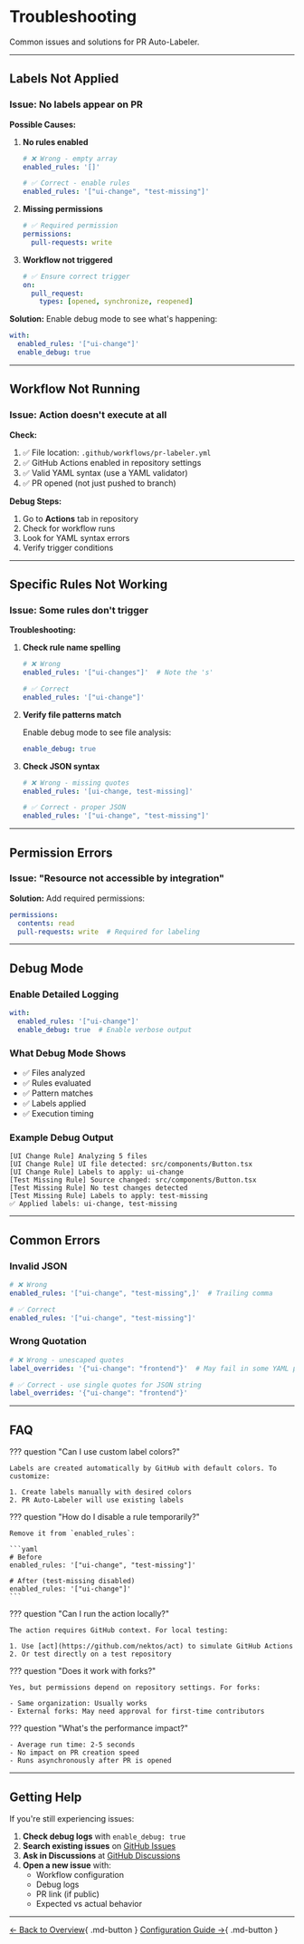 # Troubleshooting

Common issues and solutions for PR Auto-Labeler.

---

## Labels Not Applied

### Issue: No labels appear on PR

**Possible Causes:**

1. **No rules enabled**
    ```yaml
    # ❌ Wrong - empty array
    enabled_rules: '[]'
    
    # ✅ Correct - enable rules
    enabled_rules: '["ui-change", "test-missing"]'
    ```

2. **Missing permissions**
    ```yaml
    # ✅ Required permission
    permissions:
      pull-requests: write
    ```

3. **Workflow not triggered**
    ```yaml
    # ✅ Ensure correct trigger
    on:
      pull_request:
        types: [opened, synchronize, reopened]
    ```

**Solution:** Enable debug mode to see what's happening:

```yaml
with:
  enabled_rules: '["ui-change"]'
  enable_debug: true
```

---

## Workflow Not Running

### Issue: Action doesn't execute at all

**Check:**

1. ✅ File location: `.github/workflows/pr-labeler.yml`
2. ✅ GitHub Actions enabled in repository settings
3. ✅ Valid YAML syntax (use a YAML validator)
4. ✅ PR opened (not just pushed to branch)

**Debug Steps:**

1. Go to **Actions** tab in repository
2. Check for workflow runs
3. Look for YAML syntax errors
4. Verify trigger conditions

---

## Specific Rules Not Working

### Issue: Some rules don't trigger

**Troubleshooting:**

1. **Check rule name spelling**
    ```yaml
    # ❌ Wrong
    enabled_rules: '["ui-changes"]'  # Note the 's'
    
    # ✅ Correct
    enabled_rules: '["ui-change"]'
    ```

2. **Verify file patterns match**
   
   Enable debug mode to see file analysis:
   ```yaml
   enable_debug: true
   ```

3. **Check JSON syntax**
    ```yaml
    # ❌ Wrong - missing quotes
    enabled_rules: '[ui-change, test-missing]'
    
    # ✅ Correct - proper JSON
    enabled_rules: '["ui-change", "test-missing"]'
    ```

---

## Permission Errors

### Issue: "Resource not accessible by integration"

**Solution:** Add required permissions:

```yaml
permissions:
  contents: read
  pull-requests: write  # Required for labeling
```

---

## Debug Mode

### Enable Detailed Logging

```yaml
with:
  enabled_rules: '["ui-change"]'
  enable_debug: true  # Enable verbose output
```

### What Debug Mode Shows

- ✅ Files analyzed
- ✅ Rules evaluated
- ✅ Pattern matches
- ✅ Labels applied
- ✅ Execution timing

### Example Debug Output

```
[UI Change Rule] Analyzing 5 files
[UI Change Rule] UI file detected: src/components/Button.tsx
[UI Change Rule] Labels to apply: ui-change
[Test Missing Rule] Source changed: src/components/Button.tsx
[Test Missing Rule] No test changes detected
[Test Missing Rule] Labels to apply: test-missing
✅ Applied labels: ui-change, test-missing
```

---

## Common Errors

### Invalid JSON

```yaml
# ❌ Wrong
enabled_rules: '["ui-change", "test-missing",]'  # Trailing comma

# ✅ Correct
enabled_rules: '["ui-change", "test-missing"]'
```

### Wrong Quotation

```yaml
# ❌ Wrong - unescaped quotes
label_overrides: '{"ui-change": "frontend"}'  # May fail in some YAML parsers

# ✅ Correct - use single quotes for JSON string
label_overrides: '{"ui-change": "frontend"}'
```

---

## FAQ

??? question "Can I use custom label colors?"

    Labels are created automatically by GitHub with default colors. To customize:
    
    1. Create labels manually with desired colors
    2. PR Auto-Labeler will use existing labels

??? question "How do I disable a rule temporarily?"

    Remove it from `enabled_rules`:
    
    ```yaml
    # Before
    enabled_rules: '["ui-change", "test-missing"]'
    
    # After (test-missing disabled)
    enabled_rules: '["ui-change"]'
    ```

??? question "Can I run the action locally?"

    The action requires GitHub context. For local testing:
    
    1. Use [act](https://github.com/nektos/act) to simulate GitHub Actions
    2. Or test directly on a test repository

??? question "Does it work with forks?"

    Yes, but permissions depend on repository settings. For forks:
    
    - Same organization: Usually works
    - External forks: May need approval for first-time contributors

??? question "What's the performance impact?"

    - Average run time: 2-5 seconds
    - No impact on PR creation speed
    - Runs asynchronously after PR is opened

---

## Getting Help

If you're still experiencing issues:

1. **Check debug logs** with `enable_debug: true`
2. **Search existing issues** on [GitHub Issues](https://github.com/workflow-kit/pr-auto-labeler/issues)
3. **Ask in Discussions** at [GitHub Discussions](https://github.com/workflow-kit/pr-auto-labeler/discussions)
4. **Open a new issue** with:
   - Workflow configuration
   - Debug logs
   - PR link (if public)
   - Expected vs actual behavior

---

[← Back to Overview](index.md){ .md-button }
[Configuration Guide →](configuration.md){ .md-button }

